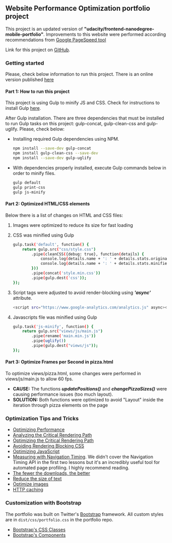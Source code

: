 ## Website Performance Optimization portfolio project

This project is an updated version of **"udacity/frontend-nanodegree-mobile-portfolio"**. Improvements to this website 
 were performed according recommendations from [Google PageSpeed tool](https://developers.google.com/speed/pagespeed/insights/)
 
Link for this project on [GitHub](https://github.com/udacity/frontend-nanodegree-mobile-portfolio).

### Getting started

Please, check below information to run this project. There is an online version published [here](https://agapito78.github.io/frontend-nanodegree-mobile-portfolio/)

#### Part 1: How to run this project

This project is using Gulp to minify JS and CSS. Check for instructions to install Gulp [here](http://gulpjs.com/).

After Gulp installation. There are three dependencies that must be installed to run Gulp tasks on this project: gulp-concat, gulp-clean-css and gulp-uglify. Please, check below:

* Installing required Gulp dependencies using NPM.

    ```bash
    npm install --save-dev gulp-concat
    npm install gulp-clean-css --save-dev
    npm install --save-dev gulp-uglify
    ```

* With dependencies properly installed, execute Gulp commands below in order to minify files.
    ```bash
    gulp default
    gulp print-css
    gulp js-minify
    ```
#### Part 2: Optimized HTML/CSS elements

Below there is a list of changes on HTML and CSS files:

1. Images were optimized to reduce its size for fast loading
2. CSS was minified using Gulp

    ```bash
    gulp.task('default', function() {
        return gulp.src("css/style.css")
            .pipe(cleanCSS({debug: true}, function(details) {
                console.log(details.name + ': ' + details.stats.originalSize);
                console.log(details.name + ': ' + details.stats.minifiedSize);
            }))
            .pipe(concat('style.min.css'))
            .pipe(gulp.dest('css'));
    });
    ```
   

3. Script tags were adjusted to avoid render-blocking using ***'async'*** attribute.

    ```bash
    <script src="https://www.google-analytics.com/analytics.js" async></script>
     ```
  
4. Javascripts file was minified using Gulp

    ```bash
    gulp.task('js-minify', function() {
        return gulp.src("views/js/main.js")
            .pipe(rename('main.min.js'))
            .pipe(uglify())
            .pipe(gulp.dest("views/js"));
    });
    ```

#### Part 3: Optimize Frames per Second in pizza.html

To optimize views/pizza.html, some changes were performed in views/js/main.js to allow 60 fps. 

* **CAUSE:** The functions ***updatePositions()*** and ***changePizzaSizes()*** were causing performance issues (too much layout). 
* **SOLUTION:** Both functions were optimized to avoid "Layout" inside the iteration through pizza elements on the page

### Optimization Tips and Tricks
* [Optimizing Performance](https://developers.google.com/web/fundamentals/performance/ "web performance")
* [Analyzing the Critical Rendering Path](https://developers.google.com/web/fundamentals/performance/critical-rendering-path/analyzing-crp.html "analyzing crp")
* [Optimizing the Critical Rendering Path](https://developers.google.com/web/fundamentals/performance/critical-rendering-path/optimizing-critical-rendering-path.html "optimize the crp!")
* [Avoiding Rendering Blocking CSS](https://developers.google.com/web/fundamentals/performance/critical-rendering-path/render-blocking-css.html "render blocking css")
* [Optimizing JavaScript](https://developers.google.com/web/fundamentals/performance/critical-rendering-path/adding-interactivity-with-javascript.html "javascript")
* [Measuring with Navigation Timing](https://developers.google.com/web/fundamentals/performance/critical-rendering-path/measure-crp.html "nav timing api"). We didn't cover the Navigation Timing API in the first two lessons but it's an incredibly useful tool for automated page profiling. I highly recommend reading.
* <a href="https://developers.google.com/web/fundamentals/performance/optimizing-content-efficiency/eliminate-downloads.html">The fewer the downloads, the better</a>
* <a href="https://developers.google.com/web/fundamentals/performance/optimizing-content-efficiency/optimize-encoding-and-transfer.html">Reduce the size of text</a>
* <a href="https://developers.google.com/web/fundamentals/performance/optimizing-content-efficiency/image-optimization.html">Optimize images</a>
* <a href="https://developers.google.com/web/fundamentals/performance/optimizing-content-efficiency/http-caching.html">HTTP caching</a>

### Customization with Bootstrap
The portfolio was built on Twitter's <a href="http://getbootstrap.com/">Bootstrap</a> framework. All custom styles are in `dist/css/portfolio.css` in the portfolio repo.

* <a href="http://getbootstrap.com/css/">Bootstrap's CSS Classes</a>
* <a href="http://getbootstrap.com/components/">Bootstrap's Components</a>
